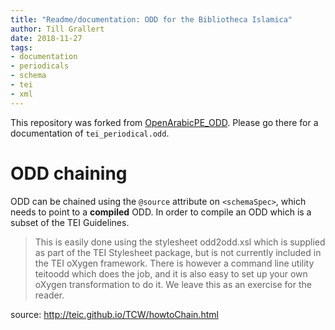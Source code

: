 ```yaml
---
title: "Readme/documentation: ODD for the Bibliotheca Islamica"
author: Till Grallert
date: 2018-11-27
tags:
- documentation
- periodicals
- schema
- tei
- xml
---
```


This repository was forked from [OpenArabicPE_ODD](https://github.com/OpenArabicPE/OpenArabicPE_ODD). Please go there for a documentation of `tei_periodical.odd`.

# ODD chaining

ODD can be chained using the `@source` attribute on `<schemaSpec>`, which needs to point to a **compiled** ODD. In order to compile an ODD which is a subset of the TEI Guidelines.

>This is easily done using the stylesheet odd2odd.xsl which is supplied as part of the TEI Stylesheet package, but is not currently included in the TEI oXygen framework. There is however a command line utility teitoodd which does the job, and it is also easy to set up your own oXygen transformation to do it. We leave this as an exercise for the reader.

source: <http://teic.github.io/TCW/howtoChain.html>